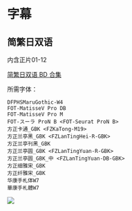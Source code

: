 # 字幕

## 简繁日双语

内含正片01-12

[简繁日双语 BD 合集](https://github.com/Nekomoekissaten-SUB/Nekomoekissaten-poi-Subs/releases/download/pre/Oregairu_BD_JPCH.7z)

所需字体：
```
DFPHSMaruGothic-W4
FOT-MatisseV Pro DB
FOT-MatisseV Pro M
FOT-スーラ ProN B <FOT-Seurat ProN B>
方正卡通_GBK <FZKaTong-M19>
方正兰亭黑_GBK <FZLanTingHei-R-GBK>
方正兰亭刊黑_GBK
方正兰亭圆_GBK <FZLanTingYuan-R-GBK>
方正兰亭圆_GBK_中 <FZLanTingYuan-DB-GBK>
方正细雅宋_GBK
方正纤雅宋_GBK
华康手札体W7
華康手札體W7
```

![](https://nekomoe.pages.dev/images/2020-07/oregairu.png)